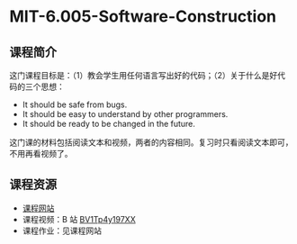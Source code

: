 # MIT-6.005-Software-Construction

## 课程简介

这门课程目标是：（1）教会学生用任何语言写出好的代码；（2）关于什么是好代码的三个思想：

- It should be safe from bugs.
- It should be easy to understand by other programmers.
- It should be ready to be changed in the future.

这门课的材料包括阅读文本和视频，两者的内容相同。复习时只看阅读文本即可，不用再看视频了。

## 课程资源

- [课程网站](https://ocw.mit.edu/courses/electrical-engineering-and-computer-science/6-005-software-construction-spring-2016/index.htm)
- 课程视频：B 站 [BV1Tp4y197XX](https://www.bilibili.com/video/BV1Tp4y197XX)
- 课程作业：见课程网站

